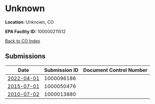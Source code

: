 # Unknown

**Location:** Unknown, CO

**EPA Facility ID:** 100000211512

[Back to CO Index](../../index.md)

## Submissions

| Date | Submission ID | Document Control Number |
|------|--------------|-------------------------|
| [2022-04-01](submissions/1000096186.md) | 1000096186 |  |
| [2015-07-01](submissions/1000050476.md) | 1000050476 |  |
| [2010-07-02](submissions/1000013880.md) | 1000013880 |  |
